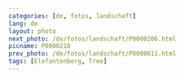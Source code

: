 ```yaml
---
categories: [de, fotos, landschaft]
lang: de
layout: photo
next_photo: /de/fotos/landschaft/P0000206.html
picname: P0000218
prev_photo: /de/fotos/landschaft/P0000011.html
tags: [Elefantenberg, Tree]
---
```

